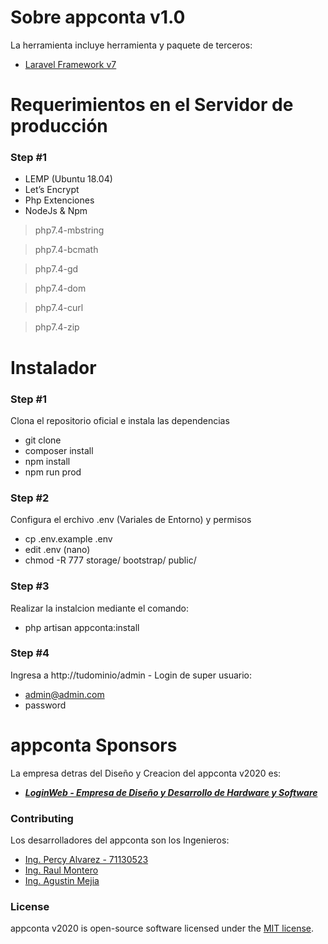 # Sobre appconta v1.0

La herramienta incluye herramienta y paquete de terceros:

- [Laravel Framework v7](https://laravel.com/)

# Requerimientos en el Servidor de producción
### Step #1
- LEMP (Ubuntu 18.04)
- Let’s Encrypt 
- Php Extenciones
- NodeJs & Npm

> php7.4-mbstring

> php7.4-bcmath

> php7.4-gd

> php7.4-dom

> php7.4-curl

> php7.4-zip

# Instalador 
### Step #1
Clona el repositorio oficial e instala las dependencias
- git clone
- composer install
- npm install
- npm run prod

### Step #2
Configura el erchivo .env (Variales de Entorno) y permisos
-   cp .env.example .env
-   edit .env (nano)   
-   chmod -R 777 storage/ bootstrap/ public/

### Step #3
Realizar la instalcion mediante el comando:
- php artisan appconta:install

### Step #4
Ingresa a http://tudominio/admin - Login de super usuario:
-   admin@admin.com 
-   password

# appconta Sponsors

La empresa detras del Diseño y Creacion del appconta v2020 es:

- ***[LoginWeb - Empresa de Diseño y Desarrollo de Hardware y Software](https://loginweb.dev/)***

### Contributing

Los desarrolladores del appconta son los Ingenieros:
- [Ing. Percy Alvarez - 71130523](#)
- [Ing. Raul Montero](#)
- [Ing. Agustin Mejia](#)


### License

appconta v2020 is open-source software licensed under the [MIT license](https://opensource.org/licenses/MIT).
